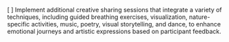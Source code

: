 [ ] Implement additional creative sharing sessions that integrate a variety of techniques, including guided breathing exercises, visualization, nature-specific activities, music, poetry, visual storytelling, and dance, to enhance emotional journeys and artistic expressions based on participant feedback.